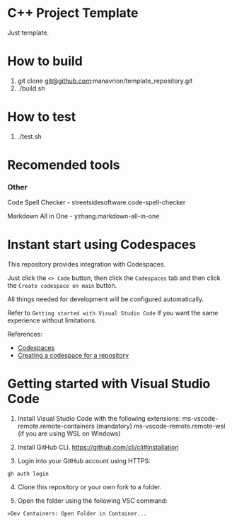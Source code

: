 # С++ Project Template
Just template.

# How to build

1. git clone git@github.com:manavrion/template_repository.git
2. ./build.sh

# How to test

1. ./test.sh

# Recomended tools

### Other

Code Spell Checker - streetsidesoftware.code-spell-checker

Markdown All in One - yzhang.markdown-all-in-one

# Instant start using Codespaces

This repository provides integration with Codespaces.

Just click the `<> Code` button, then click the `Codespaces` tab and then click the `Create codespace on main` button.

All things needed for development will be configured automatically.

Refer to `Getting started with Visual Studio Code` if you want the same experience without limitations.

References:
 - [Codespaces](https://github.com/features/codespaces)
 - [Creating a codespace for a repository](https://docs.github.com/en/codespaces/developing-in-codespaces/creating-a-codespace-for-a-repository#creating-a-codespace-for-a-repository)

# Getting started with Visual Studio Code

1. Install Visual Studio Code with the following extensions:
  ms-vscode-remote.remote-containers (mandatory)
  ms-vscode-remote.remote-wsl (if you are using WSL on Windows)

2. Install GitHub CLI.
  https://github.com/cli/cli#installation

3. Login into your GitHub account using HTTPS:
```
gh auth login
```

4. Clone this repository or your own fork to a folder.

5. Open the folder using the following VSC command:
```
>Dev Containers: Open Folder in Container...
```
